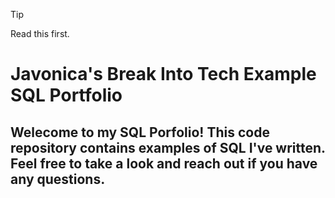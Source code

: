 >[!TIP]
>Read this first.


# Javonica's Break Into Tech Example SQL Portfolio
## Welecome to my SQL Porfolio! This code repository contains examples of SQL I've written. Feel free to take a look and reach out if you have any questions.

